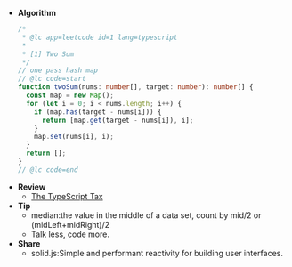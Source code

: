 
- **Algorithm**
  ```ts
  /*
   * @lc app=leetcode id=1 lang=typescript
   *
   * [1] Two Sum
   */
  // one pass hash map
  // @lc code=start
  function twoSum(nums: number[], target: number): number[] {
    const map = new Map();
    for (let i = 0; i < nums.length; i++) {
      if (map.has(target - nums[i])) {
        return [map.get(target - nums[i]), i];
      }
      map.set(nums[i], i);
    }
    return [];
  }
  // @lc code=end

  ```
- **Review** 
  - [The TypeScript Tax](https://medium.com/javascript-scene/the-typescript-tax-132ff4cb175b)
- **Tip** 
  - median:the value in the middle of a data set, count by mid/2 or (midLeft+midRight)/2
  - Talk less, code more.
- **Share** 
  - solid.js:Simple and performant reactivity for building user interfaces.

